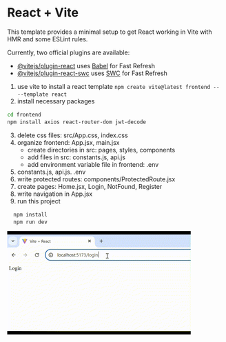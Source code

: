 # React + Vite

This template provides a minimal setup to get React working in Vite with HMR and some ESLint rules.

Currently, two official plugins are available:

- [@vitejs/plugin-react](https://github.com/vitejs/vite-plugin-react/blob/main/packages/plugin-react/README.md) uses [Babel](https://babeljs.io/) for Fast Refresh
- [@vitejs/plugin-react-swc](https://github.com/vitejs/vite-plugin-react-swc) uses [SWC](https://swc.rs/) for Fast Refresh

1. use vite to install a react template
`npm create vite@latest frontend -- --template react`
2. install necessary packages
```bash
cd frontend
npm install axios react-router-dom jwt-decode 
```
3. delete css files: src/App.css, index.css
4. organize frontend: App.jsx, main.jsx
    - create directories in src: pages, styles, components
    - add files in src: constants.js, api.js
    - add environment variable file in frontend: .env
6. constants.js, api.js. .env
7. write protected routes: components/ProtectedRoute.jsx
8. create pages: Home.jsx, Login, NotFound, Register
9. write navigation in App.jsx
10. run this project
```bash
  npm install
  npm run dev
```
![Navigations and pages](./assets_frontend/Navigate_to_pages.gif)
